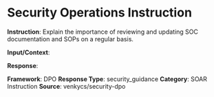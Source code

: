 # Security Operations Instruction

**Instruction**: Explain the importance of reviewing and updating SOC documentation and SOPs on a regular basis.

**Input/Context**: 

**Response**: 

**Framework**: DPO
**Response Type**: security_guidance
**Category**: SOAR Instruction
**Source**: venkycs/security-dpo
